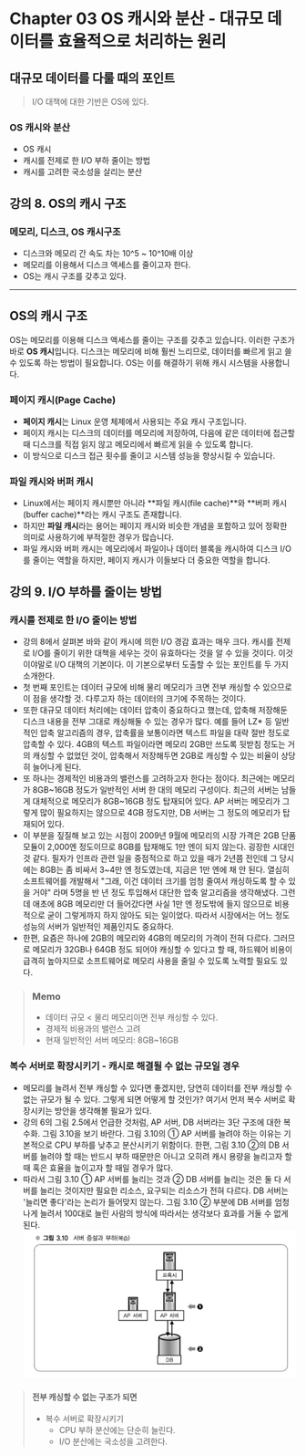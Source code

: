 # Chapter 03 OS 캐시와 분산 - 대규모 데이터를 효율적으로 처리하는 원리
## 대규모 데이터를 다룰 때의 포인트
> I/O 대책에 대한 기반은 OS에 있다.
###  OS 캐시와 분산
- OS 캐시
- 캐시를 전제로 한 I/O 부하 줄이는 방법
- 캐시를 고려한 국소성을 살리는 분산

## 강의 8. OS의 캐시 구조
### 메모리, 디스크, OS 캐시구조

- 디스크와 메모리 간 속도 차는 10^5 ~ 10^10배 이상
- 메모리를 이용해서 디스크 액세스를 줄이고자 한다.
- OS는 캐시 구조를 갖추고 있다.

---

## OS의 캐시 구조

OS는 메모리를 이용해 디스크 액세스를 줄이는 구조를 갖추고 있습니다. 이러한 구조가 바로 **OS 캐시**입니다. 디스크는 메모리에 비해 훨씬 느리므로, 데이터를 빠르게 읽고 쓸 수 있도록 하는 방법이 필요합니다. OS는 이를 해결하기 위해 캐시 시스템을 사용합니다.

### 페이지 캐시(Page Cache)

- **페이지 캐시**는 Linux 운영 체제에서 사용되는 주요 캐시 구조입니다.
- 페이지 캐시는 디스크의 데이터를 메모리에 저장하여, 다음에 같은 데이터에 접근할 때 디스크를 직접 읽지 않고 메모리에서 빠르게 읽을 수 있도록 합니다.
- 이 방식으로 디스크 접근 횟수를 줄이고 시스템 성능을 향상시킬 수 있습니다.

### 파일 캐시와 버퍼 캐시

- Linux에서는 페이지 캐시뿐만 아니라 **파일 캐시(file cache)**와 **버퍼 캐시(buffer cache)**라는 캐시 구조도 존재합니다.
- 하지만 **파일 캐시**라는 용어는 페이지 캐시와 비슷한 개념을 포함하고 있어 정확한 의미로 사용하기에 부적절한 경우가 많습니다.
- 파일 캐시와 버퍼 캐시는 메모리에서 파일이나 데이터 블록을 캐시하여 디스크 I/O를 줄이는 역할을 하지만, 페이지 캐시가 이들보다 더 중요한 역할을 합니다.

## 강의 9. I/O 부하를 줄이는 방법
### 캐시를 전제로 한 I/O 줄이는 방법
- 강의 8에서 살펴본 바와 같이 캐시에 의한 I/O 경감 효과는 매우 크다. 캐시를 전제로 I/O를 줄이기 위한 대책을 세우는 것이 유효하다는 것을 알 수 있을 것이다. 이것이야말로 I/O 대책의 기본이다. 이 기본으로부터 도출할 수 있는 포인트를 두 가지 소개한다.
- 첫 번째 포인트는 데이터 규모에 비해 물리 메모리가 크면 전부 캐싱할 수 있으므로 이 점을 생각할 것. 다루고자 하는 데이터의 크기에 주목하는 것이다.
- 또한 대규모 데이터 처리에는 데이터 압축이 중요하다고 했는데, 압축해 저장해둔 디스크 내용을 전부 그대로 캐싱해둘 수 있는 경우가 많다. 예를 들어 LZ* 등 일반적인 압축 알고리즘의 경우, 압축률을 보통이라면 텍스트 파일을 대략 절반 정도로 압축할 수 있다. 4GB의 텍스트 파일이라면 메모리 2GB만 쓰도록 뒷받침 정도는 거의 캐싱할 수 없었던 것이, 압축해서 저장해두면 2GB로 캐싱할 수 있는 비율이 상당히 늘어나게 된다.
- 또 하나는 경제적인 비용과의 밸런스를 고려하고자 한다는 점이다. 최근에는 메모리가 8GB~16GB 정도가 일반적인 서버 한 대의 메모리 구성이다. 최근의 서버는 남들게 대체적으로 메모리가 8GB~16GB 정도 탑재되어 있다. AP 서버는 메모리가 그렇게 많이 필요하지는 않으므로 4GB 정도지만, DB 서버는 그 정도의 메모리가 탑재되어 있다.
- 이 부분을 짚질해 보고 있는 시점이 2009년 9월에 메모리의 시장 가격은 2GB 단품 모듈이 2,000엔 정도이므로 8GB를 탑재해도 1만 엔이 되지 않는다. 굉장한 시대인 것 같다. 필자가 인프라 관련 일을 중점적으로 하고 있을 때가 2년쯤 전인데 그 당시에는 8GB는 좀 비싸서 3~4만 엔 정도였는데, 지금은 1만 엔에 채 안 된다. 열심히 소프트웨어를 개발해서 "그래, 이건 데이터 크기를 엄청 줄여서 캐싱하도록 할 수 있을 거야" 라며 5명을 반 년 정도 투입해서 대단한 압축 알고리즘을 생각해냈다. 그런데 애초에 8GB 메모리만 더 들어갔다면 사실 1만 엔 정도밖에 들지 않으므로 비용적으로 굳이 그렇게까지 하지 않아도 되는 일이었다. 따라서 시장에서는 어느 정도 성능의 서버가 일반적인 제품인지도 중요하다.
- 한편, 요즘은 하나에 2GB의 메모리와 4GB의 메모리의 가격이 전혀 다르다. 그러므로 메모리가 32GB나 64GB 정도 되어야 캐싱할 수 있다고 할 때, 하드웨어 비용이 급격히 높아지므로 소프트웨어로 메모리 사용을 줄일 수 있도록 노력할 필요도 있다.
> ### Memo
> - 데이터 규모 < 물리 메모리이면 전부 캐싱할 수 있다.
> - 경제적 비용과의 밸런스 고려
> - 현재 일반적인 서버 메모리: 8GB~16GB 

### 복수 서버로 확장시키기 - 캐시로 해결될 수 없는 규모일 경우
- 메모리를 늘려서 전부 캐싱할 수 있다면 좋겠지만, 당연히 데이터를 전부 캐싱할 수 없는 규모가 될 수 있다. 그렇게 되면 어떻게 할 것인가? 여기서 먼저 복수 서버로 확장시키는 방안을 생각해볼 필요가 있다.
- 강의 6의 그림 2.5에서 언급한 것처럼, AP 서버, DB 서버라는 3단 구조에 대한 복수화. 그림 3.10을 보기 바란다. 그림 3.10의 ① AP 서버를 늘려야 하는 이유는 기본적으로 CPU 부하를 낮추고 분산시키기 위함이다. 한편, 그림 3.10 ②의 DB 서버를 늘려야 할 때는 반드시 부하 때문만은 아니고 오히려 캐시 용량을 늘리고자 할 때 혹은 효율을 높이고자 할 때일 경우가 많다.
- 따라서 그림 3.10 ① AP 서버를 늘리는 것과 ② DB 서버를 늘리는 것은 둘 다 서버를 늘리는 것이지만 필요한 리소스, 요구되는 리소스가 전혀 다르다. DB 서버는 '늘리면 좋다'라는 논리가 들어맞지 않는다. 그림 3.10 ② 부분에 DB 서버를 엄청나게 늘려서 100대로 늘린 사람의 방식에 따라서는 생각보다 효과를 거둘 수 없게 된다.
![서버_증설과_부하](image/서버_증설과_부하.png)
> #### 전부 캐싱할 수 없는 구조가 되면
> - 복수 서버로 확장시키기
>     - CPU 부하 분산에는 단순히 늘린다.
>     - I/O 분산에는 국소성을 고려한다.